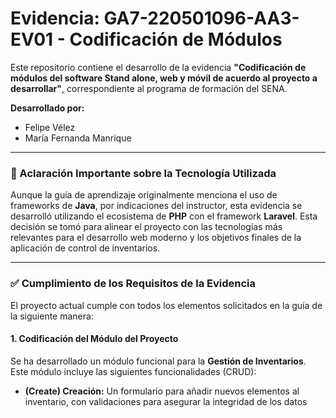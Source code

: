# Evidencia: GA7-220501096-AA3-EV01 - Codificación de Módulos

Este repositorio contiene el desarrollo de la evidencia **"Codificación de módulos del software Stand alone, web y móvil de acuerdo al proyecto a desarrollar"**, correspondiente al programa de formación del SENA.

**Desarrollado por:**
* Felipe Vélez
* María Fernanda Manrique

---

### 📝 Aclaración Importante sobre la Tecnología Utilizada

Aunque la guía de aprendizaje originalmente menciona el uso de frameworks de **Java**, por indicaciones del instructor, esta evidencia se desarrolló utilizando el ecosistema de **PHP** con el framework **Laravel**. Esta decisión se tomó para alinear el proyecto con las tecnologías más relevantes para el desarrollo web moderno y los objetivos finales de la aplicación de control de inventarios.

---

### ✅ Cumplimiento de los Requisitos de la Evidencia

El proyecto actual cumple con todos los elementos solicitados en la guía de la siguiente manera:

#### 1. Codificación del Módulo del Proyecto
Se ha desarrollado un módulo funcional para la **Gestión de Inventarios**. Este módulo incluye las siguientes funcionalidades (CRUD):
* **(Create) Creación:** Un formulario para añadir nuevos elementos al inventario, con validaciones para asegurar la integridad de los datos